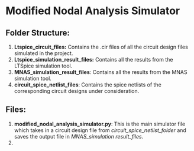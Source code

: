 # Modified Nodal Analysis Simulator
## Folder Structure: ##
1) **Ltspice_circuit_files:** Contains the .cir files of all the circuit design files simulated in the project.
2) **Ltspice_simulation_result_files:** Contains all the results from the LTSpice simulation tool.
3) **MNAS_simulation_result_files**: Contains all the results from the MNAS simulation tool.
4) **circuit_spice_netlist_files**: Contains the spice netlists of the corresponding circuit designs under consideration.

## Files: ##
1) **modified_nodal_analysis_simulator.py**: This is the main simulator file which takes in a circuit design file from _circuit_spice_netlist_folder_ and saves the output file in _MNAS_simulation result_files_.
2) 
